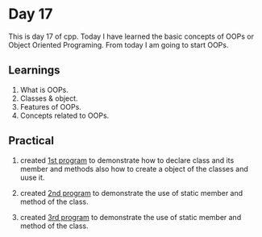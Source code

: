 # Day 17

This is day 17 of cpp. Today I have learned the basic concepts of OOPs or Object Oriented Programing. From today I am going to start OOPs.

## Learnings

1. What is OOPs.
1. Classes & object.
1. Features of OOPs.
1. Concepts related to OOPs.

## Practical

1. created [1st program](https://github.com/imganpat/30DaysOfCpp/blob/main/Day%2017%20-%20Classes%20%26%20%20Objects/custoomer.cpp) to demonstrate how to declare class and its member and methods also how to create a object of the classes and uuse it.

1. created [2nd program](https://github.com/imganpat/30DaysOfCpp/blob/main/Day%2017%20-%20Classes%20%26%20%20Objects/02_static.cpp) to demonstrate the use of static member and method of the class.

1. created [3rd program](https://github.com/imganpat/30DaysOfCpp/blob/main/Day%2017%20-%20Classes%20%26%20%20Objects/03_array_object.cpp) to demonstrate the use of static member and method of the class.
